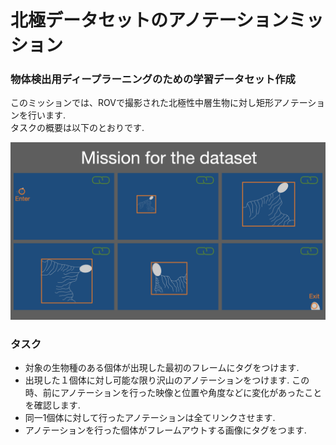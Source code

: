 # 北極データセットのアノテーションミッション

### 物体検出用ディープラーニングのための学習データセット作成
このミッションでは、ROVで撮影された北極性中層生物に対し矩形アノテーションを行います.<br>
タスクの概要は以下のとおりです.<br>

![mission](../images/mission_for_the_dataset.png)

### タスク

- 対象の生物種のある個体が出現した最初のフレームにタグをつけます. 
- 出現した１個体に対し可能な限り沢山のアノテーションをつけます. この時、前にアノテーションを行った映像と位置や角度などに変化があったことを確認します. 
- 同一1個体に対して行ったアノテーションは全てリンクさせます.
- アノテーションを行った個体がフレームアウトする画像にタグをつます.
